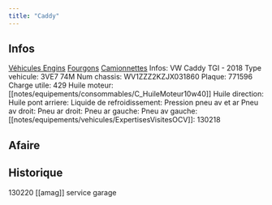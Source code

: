 ```yaml
---
title: "Caddy"
---
```


## Infos
[Véhicules Engins](notes/equipements/vehicules/L_VehiculesEngins.md) [Fourgons](notes/equipements/vehicules/C_Fourgons.md) [Camionnettes](notes/equipements/vehicules/C_Camionnettes.md)
Infos: VW Caddy TGI - 2018
Type vehicule: 3VE7 74M
Num chassis: WV1ZZZ2KZJX031860
Plaque: 771596
Charge utile: 429
Huile moteur: [[notes/equipements/consommables/C_HuileMoteur10w40]]
Huile direction:
Huile pont arriere:
Liquide de refroidissement:
Pression pneu av et ar
Pneu av droit:
Pneu ar droit:
Pneu ar gauche:
Pneu av gauche:
[[notes/equipements/vehicules/ExpertisesVisitesOCV]]: 130218

## Afaire 

## Historique
130220 [[amag]] service garage